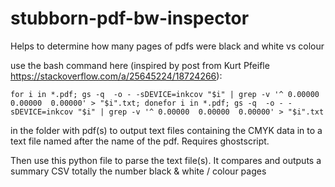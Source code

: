 # stubborn-pdf-bw-inspector
Helps to determine how many pages of pdfs were black and white vs colour

use the bash command here (inspired by post from Kurt Pfeifle https://stackoverflow.com/a/25645224/18724266):

```
for i in *.pdf; gs -q  -o - -sDEVICE=inkcov "$i" | grep -v '^ 0.00000  0.00000  0.00000' > "$i".txt; donefor i in *.pdf; gs -q  -o - -sDEVICE=inkcov "$i" | grep -v '^ 0.00000  0.00000  0.00000' > "$i".txt
```

in the folder with pdf(s) to output text files containing the CMYK data in to a text file named after the name of the pdf. Requires ghostscript. 

Then use this python file to parse the text file(s). It compares and outputs a summary CSV totally the number black & white / colour pages


